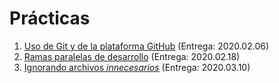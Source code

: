 # Prácticas

1. [Uso de Git y de la plataforma GitHub](./1/README.md) (Entrega: 2020.02.06)
2. [Ramas paralelas de desarrollo](./2/README.md) (Entrega: 2020.02.18)
3. [Ignorando archivos *innecesarios*](./3/README.md) (Entrega: 2020.03.10)

